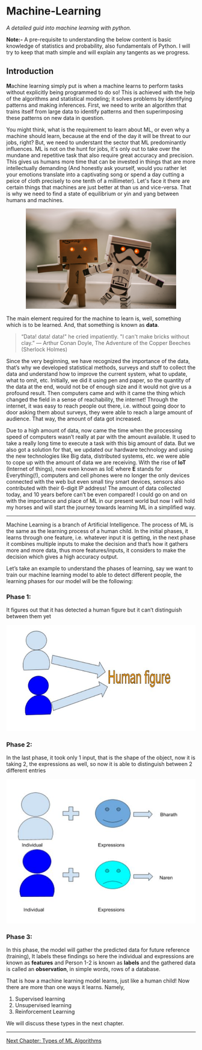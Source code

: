 # Machine-Learning
_A detailed guid into machine learning with python._

**Note:-** A pre-requisite to understanding the below content is basic knowledge of statistics and probability, also fundamentals of Python. I will try to keep that math simple and will explain any tangents as we progress. 

## Introduction
**M**achine learning simply put is when a machine learns to perform tasks without explicitly being programmed to do so! This is achieved with the help of the algorithms and statistical modeling; it solves problems by identifying patterns and making inferences. First, we need to write an algorithm that trains itself from large data to identify patterns and then superimposing these patterns on new data in question.

You might think, what is the requirement to learn about ML, or even why a machine should learn, because at the end of the day it will be threat to our jobs, right? But, we need to understant the sector that ML predominantly influences. ML is not on the hunt for jobs, it's only out to take over the mundane and repetitive task that also require great accuracy and precision. This gives us humans more time that can be invested in things that are more intellectually demanding (And honestly ask yourself, would you rather let your emotions translate into a captivating song or spend a day cutting a peice of cloth precisely to one tenth of a millimeter). Let's face it there are certain things that machines are just better at than us and vice-versa. That is why we need to find a state of equilibrium or yin and yang between humans and machines.

<p align="center">
 <img width=400 src="images/ai.jpg" alt="AI"/>
</p>

The main element required for the machine to learn is, well, something which is to be learned. And, that something is known as **data**.

>“Data! data! data!" he cried impatiently. "I can't make bricks without clay.”
>― Arthur Conan Doyle, The Adventure of the Copper Beeches (Sherlock Holmes) 
 
Since the very beginning, we have recognized the importance of the data, that’s why we developed statistical methods, surveys and stuff to collect the data and understand how to improve the current system, what to update, what to omit, etc. Initially, we did it using pen and paper, so the quantity of the data at the end, would not be of enough size and it would not give us a profound result.
Then computers came and with it came the thing which changed the field in a sense of reachability, the internet! Through the internet, it was easy to reach people out there, i.e. without going door to door asking them about surveys, they were able to reach a large amount of audience. That way, the amount of data got increased.

Due to a high amount of data, now came the time when the processing speed of computers wasn’t really at par with the amount available. It used to take a really long time to execute a task with this big amount of data. But we also got a solution for that, we updated our hardware technology and using the new technologies like Big data, distributed systems, etc. we were able to cope up with the amount of data we are receiving. With the rise of **IoT** (Internet of things), now even known as IoE where **E** stands for Everything(!), computers and cell phones were no longer the only devices connected with the web but even small tiny smart devices, sensors also contributed with their 6-digit IP address! The amount of data collected today, and 10 years before can’t be even compared! I could go on and on with the importance and place of ML in our present world but now I will hold my horses and will start the journey towards learning ML in a simplified way.

<hr/>

Machine Learning is a branch of Artificial Intelligence. The process of ML is the same as the learning process of a human child. In the initial phases, it learns through one feature, i.e. whatever input it is getting, in the next phase it combines multiple inputs to make the decision and that’s how it gathers more and more data, thus more features/inputs, it considers to make the decision which gives a high accuracy output.

Let’s take an example to understand the phases of learning, say we want to train our machine learning model to able to detect different people, the learning phases for our model will be the following:

### Phase 1:
It figures out that it has detected a human figure but it can’t distinguish between them yet
<p align="center">
 <img src="images/1.1.JPG" alt="Phase 1"/>
</p>

### Phase 2:
In the last phase, it took only 1 input, that is the shape of the object, now it is taking 2, the expressions as well, so now it is able to distinguish between 2 different entries
<p align="center">
 <img src="images/1.2.JPG" alt="Phase 2"/>
</p>

### Phase 3:
In this phase, the model will gather the predicted data for future reference (training), It labels these findings so here the individual and expressions are known as **features** and Person 1-2  is known as **labels** and the gathered data is called an **observation**, in simple words, rows of a database.

That is how a machine learning model learns, just like a human child! Now there are more than one ways it learns. Namely,
1. Supervised learning
1. Unsupervised learning
1. Reinforcement Learning

We will discuss these types in the next chapter.

<hr/>

[Next Chapter: Types of ML Algorithms](https://github.com/pbharathreddy/Machine-Learning/tree/master/Introduction/typesOfMLAlgorithms) 
 

